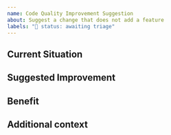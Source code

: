 ```yaml
---
name: Code Quality Improvement Suggestion
about: Suggest a change that does not add a feature
labels: "🚦 status: awaiting triage"
---
```


## Current Situation

<!-- Describe the part of the code you think should improve -->

## Suggested Improvement

<!-- Describe your proposed change -->

## Benefit

<!-- Describe the benefit of the change (E.g., increase test coverage, reduce running time, etc.) -->

## Additional context

<!-- Add any other context suggestion here. -->

